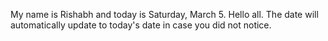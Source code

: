 My name is Rishabh and today is Saturday, March 5. Hello all. The date will automatically update to today's date in case you did not notice.

